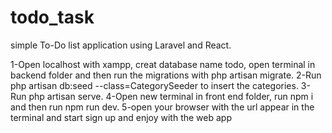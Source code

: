 # todo_task
simple To-Do list application using Laravel and React.

1-Open localhost with xampp, creat database name todo, open terminal in backend folder and then run the migrations with php artisan migrate.
2-Run php artisan db:seed --class=CategorySeeder to insert the categories.
3-Run php artisan serve.
4-Open new terminal in front end folder, run npm i and then run npm run dev.
5-open your browser with the url appear in the terminal and start sign up and enjoy with the web app